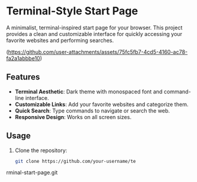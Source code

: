# Terminal-Style Start Page

A minimalist, terminal-inspired start page for your browser. This project provides a clean and customizable interface for quickly accessing your favorite websites and performing searches.

(https://github.com/user-attachments/assets/75fc5fb7-4cd5-4160-ac78-fa2a1abbbe10)
## Features

- **Terminal Aesthetic**: Dark theme with monospaced font and command-line interface.
- **Customizable Links**: Add your favorite websites and categorize them.
- **Quick Search**: Type commands to navigate or search the web.
- **Responsive Design**: Works on all screen sizes.

## Usage
1. Clone the repository:
   ```bash
   git clone https://github.com/your-username/te
rminal-start-page.git
